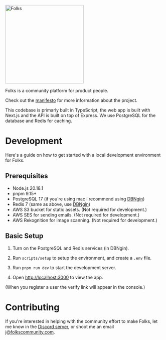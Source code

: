 <p align="left">
  <picture>
    <source media="(prefers-color-scheme: dark)" srcset="https://cdn.rokita.me/folks/logo-white.svg">
    <source media="(prefers-color-scheme: light)" srcset="https://cdn.rokita.me/folks/logo.svg">
    <img alt="Folks" src="https://cdn.rokita.me/folks/logo.svg" width="250px">
  </picture>
</p>
<p></p>

Folks is a community platform for product people.

Check out the [manifesto](https://folkscommunity.com/manifesto) for more information about the project.

This codebase is primarly built in TypeScript, the web app is built with Next.js and the API is built on top of Express. We use PostgreSQL for the database and Redis for caching.

# Development

Here's a guide on how to get started with a local development environment for Folks.

## Prerequisites

- Node.js 20.18.1
- pnpm 9.15+
- PostgreSQL 17 (if you're using mac i recommend using [DBNgin](https://dbngin.com/))
- Redis 7 (same as above, use [DBNgin](https://dbngin.com/))
- AWS S3 bucket for static assets. (Not required for development.)
- AWS SES for sending emails. (Not required for development.)
- AWS Rekognition for image scanning. (Not required for development.)

## Basic Setup

1. Turn on the PostgreSQL and Redis services (in DBNgin).

2. Run `scripts/setup` to setup the environment, and create a `.env` file.

3. Run `pnpm run dev` to start the development server.

4. Open [http://localhost:3000](http://localhost:3000) to view the app.

(When you register a user the verify link will appear in the console.)

# Contributing

If you're interested in helping with the community effort to make Folks, let me know in the [Discord server](https://discord.gg/BmWznBhHzk), or shoot me an email [j@folkscommunity.com](mailto:j@folkscommunity.com).
